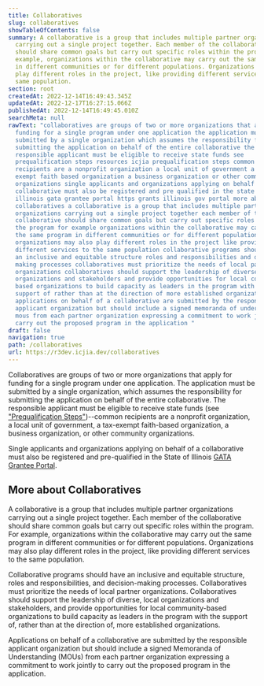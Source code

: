 ```yaml
---
title: Collaboratives
slug: collaboratives
showTableOfContents: false
summary: A collaborative is a group that includes multiple partner organizations
  carrying out a single project together. Each member of the collaborative
  should share common goals but carry out specific roles within the program. For
  example, organizations within the collaborative may carry out the same program
  in different communities or for different populations. Organizations may also
  play different roles in the project, like providing different services to the
  same population.
section: root
createdAt: 2022-12-14T16:49:43.345Z
updatedAt: 2022-12-17T16:27:15.066Z
publishedAt: 2022-12-14T16:49:45.010Z
searchMeta: null
rawText: "collaboratives are groups of two or more organizations that apply for
  funding for a single program under one application the application must be
  submitted by a single organization which assumes the responsibility for
  submitting the application on behalf of the entire collaborative the
  responsible applicant must be eligible to receive state funds see
  prequalification steps resources icjia prequalification steps common
  recipients are a nonprofit organization a local unit of government a tax
  exempt faith based organization a business organization or other community
  organizations single applicants and organizations applying on behalf of a
  collaborative must also be registered and pre qualified in the state of
  illinois gata grantee portal https grants illinois gov portal more about
  collaboratives a collaborative is a group that includes multiple partner
  organizations carrying out a single project together each member of the
  collaborative should share common goals but carry out specific roles within
  the program for example organizations within the collaborative may carry out
  the same program in different communities or for different populations
  organizations may also play different roles in the project like providing
  different services to the same population collaborative programs should have
  an inclusive and equitable structure roles and responsibilities and decision
  making processes collaboratives must prioritize the needs of local partner
  organizations collaboratives should support the leadership of diverse local
  organizations and stakeholders and provide opportunities for local community
  based organizations to build capacity as leaders in the program with the
  support of rather than at the direction of more established organizations
  applications on behalf of a collaborative are submitted by the responsible
  applicant organization but should include a signed memoranda of understanding
  mous from each partner organization expressing a commitment to work jointly to
  carry out the proposed program in the application "
draft: false
navigation: true
path: /collaboratives
url: https://r3dev.icjia.dev/collaboratives
---
```


Collaboratives are groups of two or more organizations that apply for funding for a single program under one application. The application must be submitted by a single organization, which assumes the responsibility for submitting the application on behalf of the entire collaborative. The responsible applicant must be eligible to receive state funds (see ["Prequalification Steps"](/resources#icjia-prequalification-steps))--common recipients are a nonprofit organization, a local unit of government, a tax-exempt faith-based organization, a business organization, or other community organizations. 

Single applicants and organizations applying on behalf of a collaborative must also be registered and pre-qualified in the State of Illinois [GATA Grantee Portal](https://grants.illinois.gov/portal/).

## More about Collaboratives

A collaborative is a group that includes multiple partner organizations carrying out a single project together. Each member of the collaborative should share common goals but carry out specific roles within the program. For example, organizations within the collaborative may carry out the same program in different communities or for different populations. Organizations may also play different roles in the project, like providing different services to the same population.

Collaborative programs should have an inclusive and equitable structure, roles and responsibilities, and decision-making processes. Collaboratives must prioritize the needs of local partner organizations. Collaboratives should support the leadership of diverse, local organizations and stakeholders, and provide opportunities for local community-based organizations to build capacity as leaders in the program with the support of, rather than at the direction of, more established organizations.

Applications on behalf of a collaborative are submitted by the responsible applicant organization but should include a signed Memoranda of Understanding (MOUs) from each partner organization expressing a commitment to work jointly to carry out the proposed program in the application.
